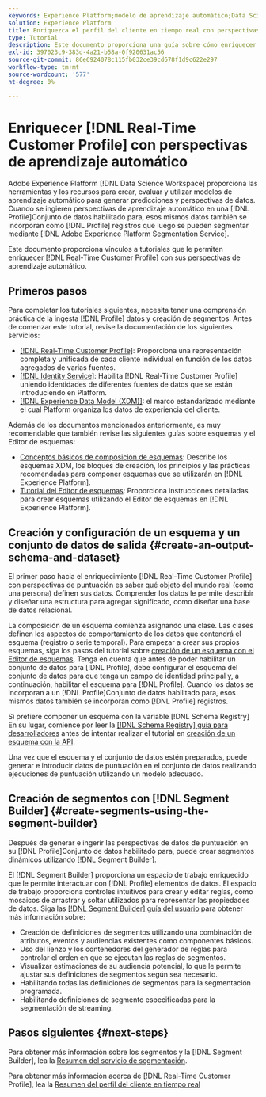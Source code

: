 ```yaml
---
keywords: Experience Platform;modelo de aprendizaje automático;Data Science Workspace;Perfil del cliente en tiempo real;temas populares;perspectivas de aprendizaje automático
solution: Experience Platform
title: Enriquezca el perfil del cliente en tiempo real con perspectivas de aprendizaje automático
type: Tutorial
description: Este documento proporciona una guía sobre cómo enriquecer el Perfil del cliente en tiempo real con perspectivas de aprendizaje automático.
exl-id: 397023c9-383d-4a21-b58a-0f920631ac56
source-git-commit: 86e6924078c115fb032ce39cd678f1d9c622e297
workflow-type: tm+mt
source-wordcount: '577'
ht-degree: 0%

---
```


# Enriquecer [!DNL Real-Time Customer Profile] con perspectivas de aprendizaje automático

Adobe Experience Platform [!DNL Data Science Workspace] proporciona las herramientas y los recursos para crear, evaluar y utilizar modelos de aprendizaje automático para generar predicciones y perspectivas de datos. Cuando se ingieren perspectivas de aprendizaje automático en una [!DNL Profile]Conjunto de datos habilitado para, esos mismos datos también se incorporan como [!DNL Profile] registros que luego se pueden segmentar mediante [!DNL Adobe Experience Platform Segmentation Service].

Este documento proporciona vínculos a tutoriales que le permiten enriquecer [!DNL Real-Time Customer Profile] con sus perspectivas de aprendizaje automático.

## Primeros pasos

Para completar los tutoriales siguientes, necesita tener una comprensión práctica de la ingesta [!DNL Profile] datos y creación de segmentos. Antes de comenzar este tutorial, revise la documentación de los siguientes servicios:

- [[!DNL Real-Time Customer Profile]](../../profile/home.md): Proporciona una representación completa y unificada de cada cliente individual en función de los datos agregados de varias fuentes.
- [[!DNL Identity Service]](../../identity-service/home.md): Habilita [!DNL Real-Time Customer Profile] uniendo identidades de diferentes fuentes de datos que se están introduciendo en Platform.
- [[!DNL Experience Data Model (XDM)]](../../xdm/home.md): el marco estandarizado mediante el cual Platform organiza los datos de experiencia del cliente.

Además de los documentos mencionados anteriormente, es muy recomendable que también revise las siguientes guías sobre esquemas y el Editor de esquemas:

- [Conceptos básicos de composición de esquemas](../../xdm/schema/composition.md): Describe los esquemas XDM, los bloques de creación, los principios y las prácticas recomendadas para componer esquemas que se utilizarán en [!DNL Experience Platform].
- [Tutorial del Editor de esquemas](../../xdm/tutorials/create-schema-ui.md): Proporciona instrucciones detalladas para crear esquemas utilizando el Editor de esquemas en [!DNL Experience Platform].

## Creación y configuración de un esquema y un conjunto de datos de salida {#create-an-output-schema-and-dataset}

El primer paso hacia el enriquecimiento [!DNL Real-Time Customer Profile] con perspectivas de puntuación es saber qué objeto del mundo real (como una persona) definen sus datos. Comprender los datos le permite describir y diseñar una estructura para agregar significado, como diseñar una base de datos relacional.

La composición de un esquema comienza asignando una clase. Las clases definen los aspectos de comportamiento de los datos que contendrá el esquema (registro o serie temporal). Para empezar a crear sus propios esquemas, siga los pasos del tutorial sobre [creación de un esquema con el Editor de esquemas](../../xdm/tutorials/create-schema-ui.md). Tenga en cuenta que antes de poder habilitar un conjunto de datos para [!DNL Profile], debe configurar el esquema del conjunto de datos para que tenga un campo de identidad principal y, a continuación, habilitar el esquema para [!DNL Profile]. Cuando los datos se incorporan a un [!DNL Profile]Conjunto de datos habilitado para, esos mismos datos también se incorporan como [!DNL Profile] registros.

Si prefiere componer un esquema con la variable [!DNL Schema Registry] En su lugar, comience por leer la [[!DNL Schema Registry] guía para desarrolladores](../../xdm/api/getting-started.md) antes de intentar realizar el tutorial en [creación de un esquema con la API](../../xdm/tutorials/create-schema-api.md).

Una vez que el esquema y el conjunto de datos estén preparados, puede generar e introducir datos de puntuación en el conjunto de datos realizando ejecuciones de puntuación utilizando un modelo adecuado.

## Creación de segmentos con [!DNL Segment Builder] {#create-segments-using-the-segment-builder}

Después de generar e ingerir las perspectivas de datos de puntuación en su [!DNL Profile]Conjunto de datos habilitado para, puede crear segmentos dinámicos utilizando [!DNL Segment Builder].

El [!DNL Segment Builder] proporciona un espacio de trabajo enriquecido que le permite interactuar con [!DNL Profile] elementos de datos. El espacio de trabajo proporciona controles intuitivos para crear y editar reglas, como mosaicos de arrastrar y soltar utilizados para representar las propiedades de datos. Siga las [[!DNL Segment Builder] guía del usuario](../../segmentation/ui/segment-builder.md) para obtener más información sobre:

- Creación de definiciones de segmentos utilizando una combinación de atributos, eventos y audiencias existentes como componentes básicos.
- Uso del lienzo y los contenedores del generador de reglas para controlar el orden en que se ejecutan las reglas de segmentos.
- Visualizar estimaciones de su audiencia potencial, lo que le permite ajustar sus definiciones de segmentos según sea necesario.
- Habilitando todas las definiciones de segmentos para la segmentación programada.
- Habilitando definiciones de segmento especificadas para la segmentación de streaming.

## Pasos siguientes {#next-steps}

Para obtener más información sobre los segmentos y la [!DNL Segment Builder], lea la [Resumen del servicio de segmentación](../../segmentation/home.md).

Para obtener más información acerca de [!DNL Real-Time Customer Profile], lea la [Resumen del perfil del cliente en tiempo real](../../profile/home.md)
